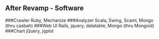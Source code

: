 After Revamp - Software
-------------

###Crawler
Ruby, Mechanize
###Analyzer
Scala, Swing, Scaml, Mongo (thru casbah)
###Web UI
Rails, jquery, datatable, Mongo (thru Mongoid)
###Chart
jQuery, jqplot
